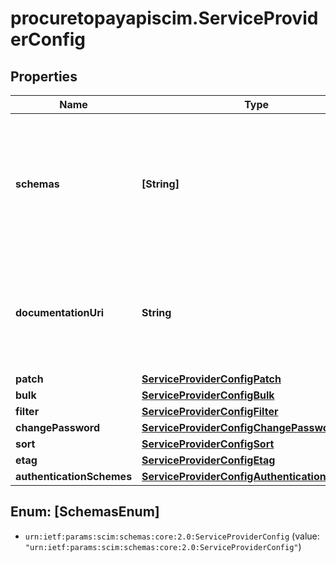 # procuretopayapiscim.ServiceProviderConfig

## Properties

Name | Type | Description | Notes
------------ | ------------- | ------------- | -------------
**schemas** | **[String]** | An array containing the standard schema URI used for identifying a service provider&#39;s configuration. See RFC 7643 section 5. | [optional] 
**documentationUri** | **String** | An HTTP-addressable URL pointing to the service provider&#39;s human-consumable help documentation. | [optional] [readonly] 
**patch** | [**ServiceProviderConfigPatch**](ServiceProviderConfigPatch.md) |  | 
**bulk** | [**ServiceProviderConfigBulk**](ServiceProviderConfigBulk.md) |  | 
**filter** | [**ServiceProviderConfigFilter**](ServiceProviderConfigFilter.md) |  | 
**changePassword** | [**ServiceProviderConfigChangePassword**](ServiceProviderConfigChangePassword.md) |  | 
**sort** | [**ServiceProviderConfigSort**](ServiceProviderConfigSort.md) |  | 
**etag** | [**ServiceProviderConfigEtag**](ServiceProviderConfigEtag.md) |  | 
**authenticationSchemes** | [**ServiceProviderConfigAuthenticationSchemes**](ServiceProviderConfigAuthenticationSchemes.md) |  | 



## Enum: [SchemasEnum]


* `urn:ietf:params:scim:schemas:core:2.0:ServiceProviderConfig` (value: `"urn:ietf:params:scim:schemas:core:2.0:ServiceProviderConfig"`)




